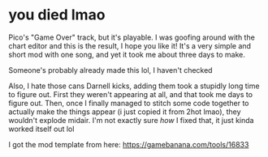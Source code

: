 # you died lmao
Pico's "Game Over" track, but it's playable.
I was goofing around with the chart editor and this is the result, I hope you like it! It's a very simple and short mod with one song, and yet it took me about three days to make.

Someone's probably already made this lol, I haven't checked



Also, I hate those cans Darnell kicks, adding them took a stupidly long time to figure out. 
First they weren't appearing at all, and that took me days to figure out. 
Then, once I finally managed to stitch some code together to actually make the things appear (i just copied it from 2hot lmao),
they wouldn't explode midair. I'm not exactly sure _how_ I fixed that, it just kinda worked itself out lol

I got the mod template from here: https://gamebanana.com/tools/16833
